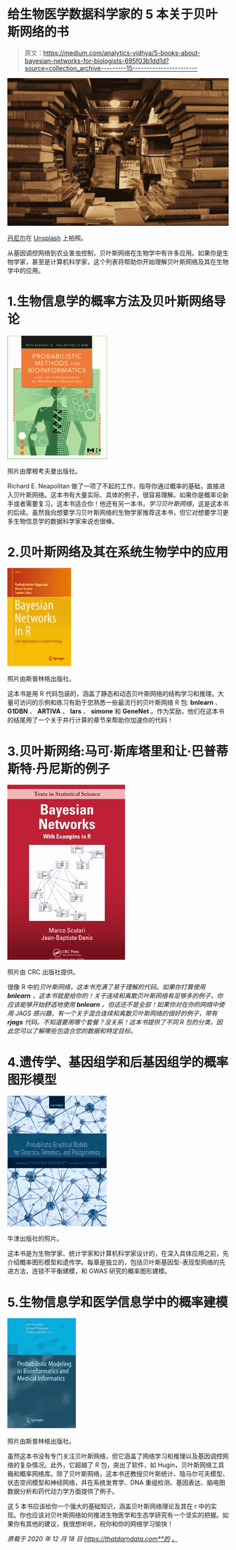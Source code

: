 # 给生物医学数据科学家的 5 本关于贝叶斯网络的书

> 原文：<https://medium.com/analytics-vidhya/5-books-about-bayesian-networks-for-biologists-695f03b1dd1d?source=collection_archive---------15----------------------->

![](img/7d3bc2006a1834b868f134c6e4629311.png)

[丹尼尔](https://unsplash.com/@setbydaniel?utm_source=unsplash&utm_medium=referral&utm_content=creditCopyText)在 [Unsplash](https://unsplash.com/@brooke_tdd/likes?utm_source=unsplash&utm_medium=referral&utm_content=creditCopyText) 上拍照。

从基因调控网络到农业害虫控制，贝叶斯网络在生物学中有许多应用。如果你是生物学家，甚至是计算机科学家，这个列表将帮助你开始理解贝叶斯网络及其在生物学中的应用。

# 1.生物信息学的概率方法及贝叶斯网络导论

![](img/4de80628927eee745f555646405f9133.png)

照片由摩根考夫曼出版社。

Richard E. Neapolitan 做了一项了不起的工作，指导你通过概率的基础，直接进入贝叶斯网络。这本书有大量实际、具体的例子，很容易理解。如果你是概率论新手或者需要复习，这本书适合你！他还有另一本书，*学习贝叶斯网络*，这是这本书的后续。虽然我向想要学习贝叶斯网络的生物学家推荐这本书，但它对想要学习更多生物信息学的数据科学家来说也很棒。

# 2.贝叶斯网络及其在系统生物学中的应用

![](img/f07ac9be9b1483e4e1264c6d91d9547f.png)

照片由斯普林格出版社。

这本书是用 R 代码包装的，涵盖了静态和动态贝叶斯网络的结构学习和推理。大量可访问的示例和练习有助于您熟悉一些最流行的贝叶斯网络 R 包: **bnlearn** 、 **G1DBN** 、 **ARTIVA** 、 **lars** 、 **simone** 和 **GeneNet** 。作为奖励，他们在这本书的结尾用了一个关于并行计算的章节来帮助你加速你的代码！

# 3.贝叶斯网络:马可·斯库塔里和让·巴普蒂斯特·丹尼斯的例子

![](img/4e740fa3e21f3fe48bfd5760966bcf69.png)

照片由 CRC 出版社提供。

很像 R 中的*贝叶斯网络，这本书充满了易于理解的代码。如果你打算使用 **bnlearn** ，这本书就是给你的！关于连续和离散贝叶斯网络有足够多的例子，你应该能够开始舒适地使用 **bnlearn** 。但这还不是全部！如果你对在你的网络中使用 JAGS 感兴趣，有一个关于混合连续和离散贝叶斯网络的很好的例子，带有 **rjags** 代码。不知道要用哪个套餐？没关系！这本书提供了不同 R 包的分类，因此您可以了解哪些包适合您的数据和特定目标。*

# 4.遗传学、基因组学和后基因组学的概率图形模型

![](img/b540d0ef939338cbae4765bfc2cec30d.png)

牛津出版社的照片。

这本书是为生物学家、统计学家和计算机科学家设计的，在深入具体应用之前，先介绍概率图形模型和遗传学。每章是独立的，包括贝叶斯基因型-表现型网络的先进方法，连锁不平衡建模，和 GWAS 研究的概率图形建模。

# 5.生物信息学和医学信息学中的概率建模

![](img/15999390314e087e795329cbe25db397.png)

照片由斯普林格出版社。

虽然这本书没有专门关注贝叶斯网络，但它涵盖了网络学习和推理以及基因调控网络的复杂情况。此外，它超越了 R 包，突出了软件，如 Hugin，贝叶斯网络工具箱和概率网络库。除了贝叶斯网络，这本书还教授贝叶斯统计、隐马尔可夫模型、状态空间模型和神经网络，并在系统发育学、DNA 重组检测、基因表达、脑电图数据分析和药代动力学方面提供了例子。

这 5 本书应该给你一个强大的基础知识，涵盖贝叶斯网络理论及其在 r 中的实现。你也应该对贝叶斯网络如何推进生物医学和生态学研究有一个坚实的把握。如果你有其他的建议，我很想听听。祝你和你的网络学习愉快！

*原载于 2020 年 12 月 18 日 https://thatdarndata.com**的* [*。*](https://thatdarndata.com/5-books-about-bayesian-networks-for-biologists/)